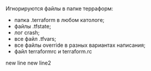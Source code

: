 Игнорируются файлы в папке терраформ:
- папка .terraform в любом катологе;
- файлы .tfstate;
- лог crash;
- все файл .tfvars;
- все файлы override в разных вариантах написания;
- файл terraformrc и terraform.rc

new line
new line2